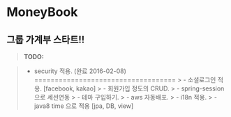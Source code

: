 # MoneyBook
## 그룹 가계부 스타트!!

> **TODO:**

  > - security 적용. (완료 2016-02-08)
 ===================================
	> - 소셜로그인 적용. [facebook, kakao]
	> - 회원가입 정도의 CRUD.
	> - spring-session으로 세션연동
	> - 테마 구입하기.
	> - aws 자동배포.
	> - i18n 적용.
	> - java8 time 으로 적용 [jpa, DB, view]

